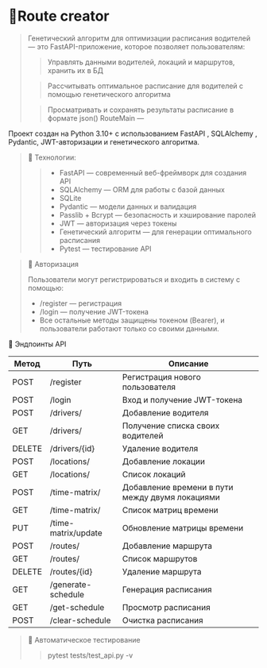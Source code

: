 # 🚀Route creator

> Генетический алгоритм для оптимизации расписания водителей
— это FastAPI-приложение, которое позволяет пользователям:
>>Управлять данными водителей, локаций и маршрутов, хранить их в БД
> 
>>Рассчитывать оптимальное расписание для водителей с помощью генетического алгоритма
> 
>> Просматривать и сохранять результаты расписание в формате json()
 RouteMain — 


Проект создан на Python 3.10+ с использованием FastAPI , SQLAlchemy , Pydantic, JWT-авторизации и генетического алгоритма.

>🧰 Технологии:
>>- FastAPI — современный веб-фреймворк для создания API
>>- SQLAlchemy — ORM для работы с базой данных
>>- SQLite
>>- Pydantic — модели данных и валидация
>>- Passlib + Bcrypt — безопасность и хэширование паролей
>>- JWT — авторизация через токены
>>- Генетический алгоритм — для генерации оптимального расписания
>>- Pytest — тестирование API

>🔐 Авторизация
> 
> Пользователи могут регистрироваться и входить в систему с помощью:
>- /register — регистрация
>- /login — получение JWT-токена
>- Все остальные методы защищены токеном (Bearer), и пользователи работают только со своими данными.


📌 Эндпоинты API

|Метод|Путь                         | Описание                                        |
|-----|-----------------------------|-------------------------------------------------|
|POST |/register                    | Регистрация нового пользователя                 |
|POST |/login                       | Вход и получение JWT-токена                     |
|POST |/drivers/                    | Добавление водителя                             |
|GET  |/drivers/                    | Получение списка своих водителей                |
|DELETE|/drivers/{id}                | Удаление водителя                               |
|POST |/locations/                  | Добавление локации                              |
|GET  |/locations/                  | Список локаций                                  |
|POST |/time-matrix/                | Добавление времени в пути между двумя локациями |
|GET  |/time-matrix/                | Список матриц времени                           |
|PUT  |/time-matrix/update          | Обновление матрицы времени                      |
|POST |/routes/                     | Добавление маршрута                             |
|GET  |/routes/                     | Список маршрутов                                |
|DELETE|/routes/{id}                 | Удаление маршрута                               |
|GET  |/generate-schedule           | Генерация расписания                            |
|GET  |/get-schedule                | Просмотр расписания                             |
|POST |/clear-schedule              | Очистка расписания                              |

>🧪 Автоматическое тестирование
>>pytest tests/test_api.py -v
